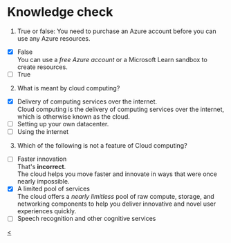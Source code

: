 # Knowledge check

1. True or false: You need to purchase an Azure account before you can use any Azure resources.
- [X] False  
You can use a *free Azure account* or a Microsoft Learn sandbox to create resources.
- [ ] True
2. What is meant by cloud computing?
- [X] Delivery of computing services over the internet.  
Cloud computing is the delivery of computing services over the internet, which is otherwise known as the cloud.
- [ ] Setting up your own datacenter.
- [ ] Using the internet
3. Which of the following is not a feature of Cloud computing?
- [ ] Faster innovation  
That's **incorrect**.  
The cloud helps you move faster and innovate in ways that were once nearly impossible.
- [X] A limited pool of services  
The cloud offers a *nearly limitless* pool of raw compute, storage, and networking components to help you deliver innovative and novel user experiences quickly.
- [ ] Speech recognition and other cognitive services

[<](./1-lp-az-900.md)